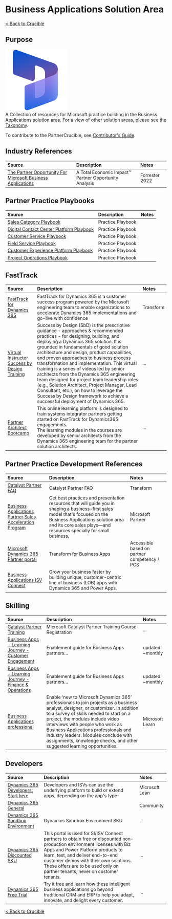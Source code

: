 # Business Applications Solution Area

[< Back to Crucible](./)

## Purpose

![Business Applications](./Library/Dynamics365_icon_scalable.svg)
<br>
A Collection of resources for Microsoft practice building in the Business Applications solution area. For a view of other solution areas, please see the [Taxonomy](Taxonomy.md).

To contribute to the PartnerCrucible, see [Contributor's Guide](ContributorsGuide).


## Industry References

Source | Description | Notes
:----- | :-----  | :-----
[The Partner Opportunity For Microsoft Business Applications](https://pbapstorageprod.blob.core.windows.net/protectedassets/The%20Partner%20Business%20Opportunity%20For%20Microsoft%20Business%20Applications.pdf?sv=2019-07-07&sr=b&sig=7jkdDSjog%2FjE4v4c5%2BPgkbYNkJ9FZ8%2FaZH%2FimFVJIYA%3D&se=2023-02-10T14%3A35%3A05Z&sp=r) | A Total Economic Impact™ Partner Opportunity Analysis | Forrester 2022

## Partner Practice Playbooks

Source | Description | Notes
:----- | :-----  | :-----
[Sales Category Playbook](https://aka.ms/D365SalesPartnerPlaybook) | Practice Playbook |
[Digital Contact Center Platform Playbook](https://aka.ms/DCCPPartnerPlaybook) | Practice Playbook |
[Customer Service Playbook](https://aka.ms/D365CSPartner)| Practice Playbook |
[Field Service Playbook](https://aka.ms/D365FSPartner)| Practice Playbook |
[Customer Experience Platform Playbook](https://aka.ms/MCXPPartner)| Practice Playbook |
[Project Operations Playbook](https://dynamicspartners.transform.microsoft.com/download/protected?assetname=protectedassets/Service-centric%20ERP%20Practice%20Partner%20Playbook.pdf&download=1&protected=1) | Practice Playbook |

## FastTrack

Source | Description | Notes
:----- | :-----  | :-----
[FastTrack for Dynamics 365](https://businessapplications.transform.microsoft.com/download?assetname=assets/FastTrack%20for%20Dynamics%20365%20Overview%20Partner%20Pitch%20Deck.pptx) | FastTrack for Dynamics 365 is a customer success program powered by the Microsoft engineering team to enable organizations to accelerate Dynamics 365 implementations and go-live with confidence| Transform
[Virtual Instructor Success by Design Training](https://community.dynamics.com/365/dynamics-365-fasttrack/b/techtalks/posts/fasttrack-for-dynamics---success-by-design-overview)|Success by Design (SbD) is the prescriptive guidance - approaches & recommended practices - for designing, building, and deploying a Dynamics 365 solution. It is grounded in fundamentals of good solution architecture and design, product capabilities, and proven approaches to business process transformation and implementation.  This  virtual training is a series of videos led by senior architects from the Dynamics 365 engineering team designed for project team leadership roles (e.g., Solution Architect, Project Manager, Lead Consultant, etc.), on how to leverage the Success by Design framework to achieve a successful deployment of Dynamics 365. |...
[Partner Architect Bootcamp](https://satraining.dynamics.com/)| This online learning platform is designed to train systems integrator partners getting started on FastTrack for Dynamics365 engagements. <br> The learning modules in the courses are developed by senior architects from the Dynamics 365 engineering team for the partner solution architects.|...|Requires [partner registration](https://satraining.dynamics.com/register?next=%2F)

## Partner Practice Development References

Source | Description | Notes
:----- | :-----  | :-----
[Catalyst Partner FAQ](https://pbapstorageprod.blob.core.windows.net/protectedassets/Catalyst%20Partner%20FAQ.pdf?sv=2019-07-07&sr=b&sig=tpCxdyZoRr6BcVpboA0Qlt1ieqLL%2FQQgmobCCL1h8jo%3D&se=2023-02-28T14%3A09%3A24Z&sp=r) | Catalyst Partner FAQ | Transform
[Business Applications Partner Sales Acceleration Program](https://partner.microsoft.com/en-us/training/assets/collection/business-applications-partner-sales-acceleration-program-psap#/) | Get best practices and presentation resources that will guide you in shaping a business-first sales model that's focused on the Business Applications solution area and its core sales plays—and resources specially for small business.​| Microsoft Partner
[Microsoft Dynamics 365 Partner portal](https://dynamicspartners.transform.microsoft.com)|Transform for Business Apps|Accessible based on partner competency / PCS
[Business Applications ISV Connect](https://partner.microsoft.com/en-us/solutions/business-applications/isv-overview) | Grow your business faster by building unique, customer-centric line of business (LOB) apps with Dynamics 365 and Power Apps.|

## Skilling

Source | Description | Notes
:----- | :-----  | :-----
[Catalyst Partner Training](https://mooc.msregistration.com/Content/eventlistings.aspx?rsvp=partner)| Microsoft Catalyst Partner Training Course Registration |...
[Business Apps - Learning Journey - Customer Engagement](https://assetsprod.microsoft.com/mpn/en-ca/learning-journeys-dynamics-365-customer-engagement-offerings.pdf)| Enablement guide for Business Apps partners... | updated ~monthly
[Business Apps - Learning Journey - Finance & Operations](https://assetsprod.microsoft.com/mpn/en-us/learning-journeys-dynamics-365-finance-operations-offerings.pdf)|Enablement guide for Business Apps partners... | updated ~monthly
[Business Applications professional](https://aka.ms/bapskilling) | Enable ‘new to Microsoft Dynamics 365’ professionals to join projects as a business analyst, designer, or customizer. In addition to a survey of skills needed to start on a project, the modules include video interviews with people who work as Business Applications professionals and industry leaders. Modules conclude with assignments, knowledge checks, and other suggested learning opportunities.| Microsoft Learn



## Developers

Source | Description | Notes
:----- | :-----  | :-----
[Dynamics 365 Developers: Start here](https://learn.microsoft.com/en-ca/dynamics365/get-started/developers?wt.mc_id=sitertzn_dynamics365_content_developermscom)| Developers and ISVs can use the underlying platform to build or extend apps, depending on the app's type | Microsoft Lean
[Dynamics 365 General](https://community.dynamics.com/365) | | Community
[Dynamics 365 Sandbox Environment](https://aka.ms/partnersandbox)| Dynamics Sandbox Environment SKU| ...
[Dynamics 365 Discounted SKU](https://experience.dynamics.com/requestlicense/)| This portal is used for SI/ISV Connect partners to obtain free or discounted non-production environment licenses with Biz Apps and Power Platform products to learn, test, and deliver end-to-end customer demos with their own solutions. These offers are to be used only on partner tenants, never on customer tenants.| ...
[Dynamics 365 Free Trial](https://dynamics.microsoft.com/en-us/dynamics-365-free-trial/)| Try it free and learn how these intelligent business applications go beyond traditional CRM and ERP to help you adapt, innovate, and delight every customer.| ...

[< Back to Crucible](./)